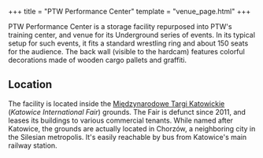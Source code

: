+++
title = "PTW Performance Center"
template = "venue_page.html"
+++

PTW Performance Center is a storage facility repurposed into PTW's training center, and venue for its Underground series of events.  In its typical setup for such events, it fits a standard wrestling ring and about 150 seats for the audience. The back wall (visible to the hardcam) features colorful decorations made of wooden cargo pallets and graffiti.

## Location

The facility is located inside the [Międzynarodowe Targi Katowickie][mtk] (_Katowice International Fair_) grounds. The Fair is defunct since 2011, and leases its buildings to various commercial tenants. While named after Katowice, the grounds are actually located in Chorzów, a neighboring city in the Silesian metropolis. It's easily reachable by bus from Katowice's main railway station.

[mtk]: https://en.wikipedia.org/wiki/Katowice_International_Fair
